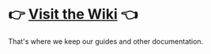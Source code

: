 :point_right: [Visit the Wiki](https://github.com/hyperaudio/README/wiki) :point_left:
===============
That's where we keep our guides and other documentation.
